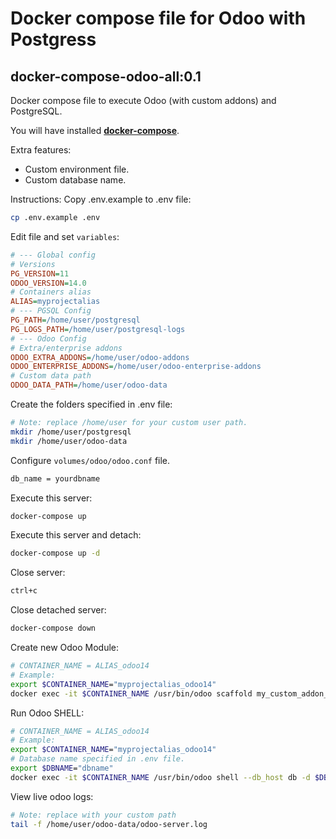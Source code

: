 # Docker compose file for Odoo with Postgress
## docker-compose-odoo-all:0.1

Docker compose file to execute Odoo (with custom addons) and PostgreSQL.

You will have installed [**docker-compose**](https://docs.docker.com/compose/install/).

Extra features:
- Custom environment file.
- Custom database name.

Instructions:
Copy .env.example to .env file:
```sh
cp .env.example .env
```
Edit file and set ```variables```:
```ini
# --- Global config
# Versions
PG_VERSION=11
ODOO_VERSION=14.0
# Containers alias
ALIAS=myprojectalias
# --- PGSQL Config
PG_PATH=/home/user/postgresql
PG_LOGS_PATH=/home/user/postgresql-logs
# --- Odoo Config
# Extra/enterprise addons
ODOO_EXTRA_ADDONS=/home/user/odoo-addons
ODOO_ENTERPRISE_ADDONS=/home/user/odoo-enterprise-addons
# Custom data path
ODOO_DATA_PATH=/home/user/odoo-data
```

Create the folders specified in .env file:
```sh
# Note: replace /home/user for your custom user path.
mkdir /home/user/postgresql
mkdir /home/user/odoo-data
```

Configure `volumes/odoo/odoo.conf` file.
```sh
db_name = yourdbname
```

Execute this server:
```sh
docker-compose up
```

Execute this server and detach:
```sh
docker-compose up -d
```

Close server:
```sh
ctrl+c
```

Close detached server:
```sh
docker-compose down
```

Create new Odoo Module:
```sh
# CONTAINER_NAME = ALIAS_odoo14
# Example:
export $CONTAINER_NAME="myprojectalias_odoo14"
docker exec -it $CONTAINER_NAME /usr/bin/odoo scaffold my_custom_addon_name /mnt/extra-addons
```

Run Odoo SHELL:
```sh
# CONTAINER_NAME = ALIAS_odoo14
# Example:
export $CONTAINER_NAME="myprojectalias_odoo14"
# Database name specified in .env file.
export $DBNAME="dbname"
docker exec -it $CONTAINER_NAME /usr/bin/odoo shell --db_host db -d $DBNAME -w odoo
```

View live odoo logs:
```sh
# Note: replace with your custom path
tail -f /home/user/odoo-data/odoo-server.log
```
